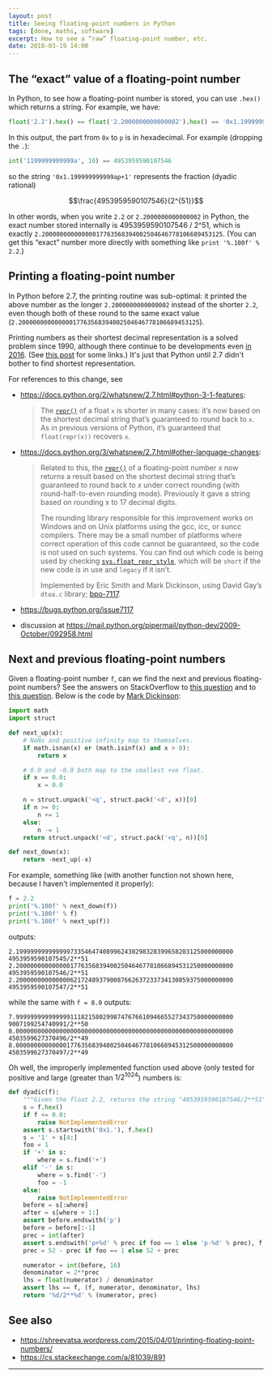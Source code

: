 ```yaml
---
layout: post
title: Seeing floating-point numbers in Python
tags: [done, maths, software]
excerpt: How to see a “raw” floating-point number, etc.
date: 2018-03-19 14:00
---
```


## The “exact” value of a floating-point number

In Python, to see how a floating-point number is stored, you can use `.hex()` which returns a string. For example, we have:

```python
float('2.2').hex() == float('2.2000000000000002').hex() == '0x1.199999999999ap+1'
```

In this output, the part from `0x` to `p` is in hexadecimal. For example (dropping the `.`):

```python
int('1199999999999a', 16) == 4953959590107546
```

so the string `'0x1.199999999999ap+1'` represents the fraction (dyadic rational)

$$\frac{4953959590107546}{2^{51}}$$

In other words, when you write `2.2` or `2.2000000000000002` in Python, the exact number stored internally is 4953959590107546 / 2^51, which is exactly `2.20000000000000017763568394002504646778106689453125`. (You can get this “exact” number more directly with something like `print '%.100f' % 2.2`.)

## Printing a floating-point number

In Python before 2.7, the printing routine was sub-optimal: it printed the above number as the longer `2.2000000000000002` instead of the shorter `2.2`, even though both of these round to the same exact value (`2.20000000000000017763568394002504646778106689453125`).

Printing numbers as their shortest decimal representation is a solved problem since 1990, although there continue to be developments even [in 2016](http://cseweb.ucsd.edu/~lerner/papers/fp-printing-popl16.pdf). (See [this post](https://shreevatsa.wordpress.com/2015/04/01/printing-floating-point-numbers/) for some links.) It's just that Python until 2.7 didn't bother to find shortest representation.

For references to this change, see

* <https://docs.python.org/2/whatsnew/2.7.html#python-3-1-features>:

  > The [`repr()`](https://docs.python.org/2/library/functions.html#repr) of a float `x` is shorter in many cases: it’s now based on the shortest decimal string that’s guaranteed to round back to `x`. As in previous versions of Python, it’s guaranteed that `float(repr(x))` recovers `x`.

* <https://docs.python.org/3/whatsnew/2.7.html#other-language-changes>:

  > Related to this, the [`repr()`](https://docs.python.org/3/library/functions.html#repr) of a floating-point number *x* now returns a result based on the shortest decimal string that’s guaranteed to round back to *x* under correct rounding (with round-half-to-even rounding mode). Previously it gave a string based on rounding x to 17 decimal digits.
  >
  > The rounding library responsible for this improvement works on Windows and on Unix platforms using the gcc, icc, or suncc compilers. There may be a small number of platforms where correct operation of this code cannot be guaranteed, so the code is not used on such systems. You can find out which code is being used by checking [`sys.float_repr_style`](https://docs.python.org/3/library/sys.html#sys.float_repr_style), which will be `short` if the new code is in use and `legacy` if it isn’t.
  >
  > Implemented by Eric Smith and Mark Dickinson, using David Gay’s `dtoa.c` library; [bpo-7117](https://bugs.python.org/issue7117).

* <https://bugs.python.org/issue7117>

* discussion at <https://mail.python.org/pipermail/python-dev/2009-October/092958.html>

## Next and previous floating-point numbers

Given a floating-point number `f`, can we find the next and previous floating-point numbers? See the answers on StackOverflow to [this question](https://stackoverflow.com/questions/10420848/how-do-you-get-the-next-value-in-the-floating-point-sequence) and to [this question](https://stackoverflow.com/questions/6063755/increment-a-python-floating-point-value-by-the-smallest-possible-amount). Below is the code by [Mark Dickinson](https://stackoverflow.com/users/270986/mark-dickinson):

```python
import math
import struct

def next_up(x):
    # NaNs and positive infinity map to themselves.
    if math.isnan(x) or (math.isinf(x) and x > 0):
        return x

    # 0.0 and -0.0 both map to the smallest +ve float.
    if x == 0.0:
        x = 0.0

    n = struct.unpack('<q', struct.pack('<d', x))[0]
    if n >= 0:
        n += 1
    else:
        n -= 1
    return struct.unpack('<d', struct.pack('<q', n))[0]

def next_down(x):
    return -next_up(-x)
```

For example, something like (with another function not shown here, because I haven't implemented it properly):

```python
f = 2.2
print('%.100f' % next_down(f))
print('%.100f' % f)
print('%.100f' % next_up(f))
```

outputs:

```
2.199999999999999733546474089962430298328399658203125000000000 4953959590107545/2**51
2.200000000000000177635683940025046467781066894531250000000000 4953959590107546/2**51
2.200000000000000621724893790087662637233734130859375000000000 4953959590107547/2**51
```

while the same with `f = 8.0` outputs:

```
7.999999999999999111821580299874767661094665527343750000000000 9007199254740991/2**50
8.000000000000000000000000000000000000000000000000000000000000 4503599627370496/2**49
8.000000000000001776356839400250464677810668945312500000000000 4503599627370497/2**49
```

Oh well, the improperly implemented function used above (only tested for positive and large (greater than $1/2^{1024}$) numbers is:

```python
def dyadic(f):
    """Given the float 2.2, returns the string "4953959590107546/2**51", etc."""
    s = f.hex()
    if f <= 0.0:
        raise NotImplementedError
    assert s.startswith('0x1.'), f.hex()
    s = '1' + s[4:]
    foo = 1
    if '+' in s:
        where = s.find('+')
    elif '-' in s:
        where = s.find('-')
        foo = -1
    else:
        raise NotImplementedError
    before = s[:where]
    after = s[where + 1:]
    assert before.endswith('p')
    before = before[:-1]
    prec = int(after)
    assert s.endswith('p+%d' % prec if foo == 1 else 'p-%d' % prec), f.hex()
    prec = 52 - prec if foo == 1 else 52 + prec

    numerator = int(before, 16)
    denominator = 2**prec
    lhs = float(numerator) / denominator
    assert lhs == f, (f, numerator, denominator, lhs)
    return '%d/2**%d' % (numerator, prec)
```

## See also

* <https://shreevatsa.wordpress.com/2015/04/01/printing-floating-point-numbers/>
* <https://cs.stackexchange.com/a/81039/891>

----
